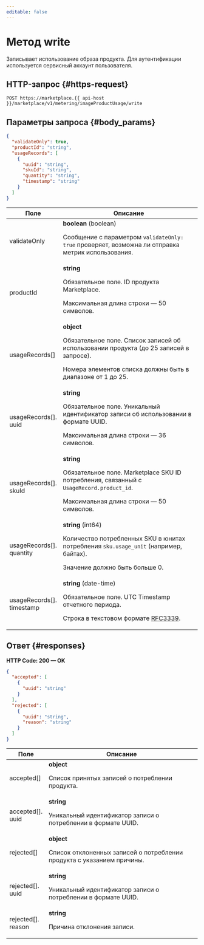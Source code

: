 ```yaml
---
editable: false
---
```


# Метод write

Записывает использование образа продукта. Для аутентификации используется сервисный аккаунт пользователя.

## HTTP-запрос {#https-request}

```http
POST https://marketplace.{{ api-host }}/marketplace/v1/metering/imageProductUsage/write
```

## Параметры запроса {#body_params}
 
```json 
{
  "validateOnly": true,
  "productId": "string",
  "usageRecords": [
    {
      "uuid": "string",
      "skuId": "string",
      "quantity": "string",
      "timestamp": "string"
    }
  ]
}
```

Поле | Описание
--- | ---
validateOnly | **boolean** (boolean)<br><p>Сообщение с параметром `validateOnly: true` проверяет, возможна ли отправка метрик использования.</p> 
productId | **string**<br><p>Обязательное поле. ID продукта Marketplace.</p> <p>Максимальная длина строки — 50 символов.</p> 
usageRecords[] | **object**<br><p>Обязательное поле. Список записей об использовании продукта (до 25 записей в запросе).</p> <p>Номера элементов списка должны быть в диапазоне от 1 до 25.</p> 
usageRecords[].<br>uuid | **string**<br><p>Обязательное поле. Уникальный идентификатор записи об использовании в формате UUID.</p> <p>Максимальная длина строки — 36 символов.</p> 
usageRecords[].<br>skuId | **string**<br><p>Обязательное поле. Marketplace SKU ID потребления, связанный с `UsageRecord.product_id`.</p> <p>Максимальная длина строки — 50 символов.</p> 
usageRecords[].<br>quantity | **string** (int64)<br><p>Количество потребленных SKU в юнитах потребления `sku.usage_unit` (например, байтах).</p> <p>Значение должно быть больше 0.</p> 
usageRecords[].<br>timestamp | **string** (date-time)<br><p>Обязательное поле. UTC Timestamp отчетного периода.</p> <p>Строка в текстовом формате <a href="https://www.ietf.org/rfc/rfc3339.txt">RFC3339</a>.</p> 
 
## Ответ {#responses}

**HTTP Code: 200 — OK**

```json 
{
  "accepted": [
    {
      "uuid": "string"
    }
  ],
  "rejected": [
    {
      "uuid": "string",
      "reason": "string"
    }
  ]
}
```

 
Поле | Описание
--- | ---
accepted[] | **object**<br><p>Список принятых записей о потреблении продукта.</p> 
accepted[].<br>uuid | **string**<br><p>Уникальный идентификатор записи о потреблении в формате UUID.</p> 
rejected[] | **object**<br><p>Список отклоненных записей о потреблении продукта с указанием причины.</p> 
rejected[].<br>uuid | **string**<br><p>Уникальный идентификатор записи о потреблении в формате UUID.</p> 
rejected[].<br>reason | **string**<br><p>Причина отклонения записи.</p> 